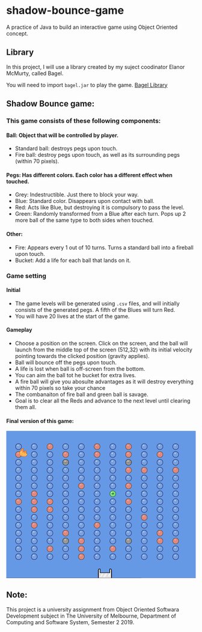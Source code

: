 # shadow-bounce-game
A practice of Java to build an interactive game using Object Oriented concept.

## Library
In this project, I will use a library created by my suject coodinator Elanor McMurty, called Bagel.

You will need to import `bagel.jar` to play the game. [Bagel Library](https://people.eng.unimelb.edu.au/mcmurtrye/bagel-doc/)

## Shadow Bounce game:
### This game consists of these following components:
#### Ball: Object that will be controlled by player.
  * Standard ball: destroys pegs upon touch.
  * Fire ball: destroy pegs upon touch, as well as its surrounding pegs (within 70 pixels).
#### Pegs: Has different colors. Each color has a different effect when touched.
  * Grey: Indestructible. Just there to block your way.
  * Blue: Standard color. Disappears upon contact with ball.
  * Red: Acts like Blue, but destroying it is compulsory to pass the level.
  * Green: Randomly transformed from a Blue after each turn. Pops up 2 more ball of the same type to both sides when touched.
#### Other:
  * Fire: Appears every 1 out of 10 turns. Turns a standard ball into a fireball upon touch.
  * Bucket: Add a life for each ball that lands on it.
  
### Game setting

#### Initial
* The game levels will be generated using `.csv` files, and will initially consists of the generated pegs. A fifth of the Blues will turn Red.
* You will have 20 lives at the start of the game.

#### Gameplay
* Choose a position on the screen. Click on the screen, and the ball will launch from the middle top of the screen (512,32) with its initial velocity pointing towards the clicked position (gravity applies).
* Ball will bounce off the pegs upon touch.
* A life is lost when ball is off-screen from the bottom.
* You can aim the ball tot he bucket for extra lives.
* A fire ball will give you abosulte advantages as it will destroy everything within 70 pixels so take your chance
* The combanaiton of fire ball and green ball is savage.
* Goal is to clear all the Reds and advance to the next level until clearing them all.
#### Final version of this game: 

![game](shadow_bounce.PNG)

## Note: 
This project is a university assignment from Object Oriented Softwara Development subject in The University of Melbourne, Department of Computing and Software System, Semester 2 2019.

